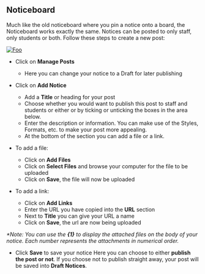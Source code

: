 ## **Noticeboard**

Much like the old noticeboard where you pin a notice onto a board, the Noticeboard works exactly the same.  Notices can be posted to only staff, only students or both.
Follow these steps to create a new post:

<a href="https://studentmanager.blob.core.windows.net/resources/7e3fc1b0-355b-4c18-9d83-5c38c4536697.png" rel="Manage Posts">![Foo](https://studentmanager.blob.core.windows.net/resources/7e3fc1b0-355b-4c18-9d83-5c38c4536697.png)
 </a>
  - Click on **Manage Posts**
      - Here you can change your notice to a Draft for later publishing

  - Click on **Add Notice**
      - Add a **Title** or heading for your post
      - Choose whether you would want to publish this post to staff and students or either or by ticking or unticking the boxes
  in the area below.
      - Enter the description or information.  You can make use of the Styles, Formats, etc. to make your post more appealing.
      - At the bottom of the section you can add a file or a link.  

   - To add a file:
      - Click on **Add Files**
      - Click on **Select Files** and browse your computer for the file to be uploaded
      - Click on **Save**, the file will now be uploaded

   - To add a link:
      - Click on **Add Links**
      - Enter the URL you have copied into the **URL** section
      - Next to **Title** you can give your URL a name
      - Click on **Save**, the url are now being uploaded
  
_*Note: You can use the **{1}** to display the attached files on the body of your notice.  Each number represents the attachments in numerical order._

  - Click **Save** to save your notice
  Here you can choose to either **publish the post or not**.  If you choose not to publish straight away, your post will be saved into **Draft Notices**.
<!--stackedit_data:
eyJoaXN0b3J5IjpbLTcyMjUxMjM3OSw5NjA5OTAyNTAsLTEzMT
M4MjI4MzFdfQ==
-->